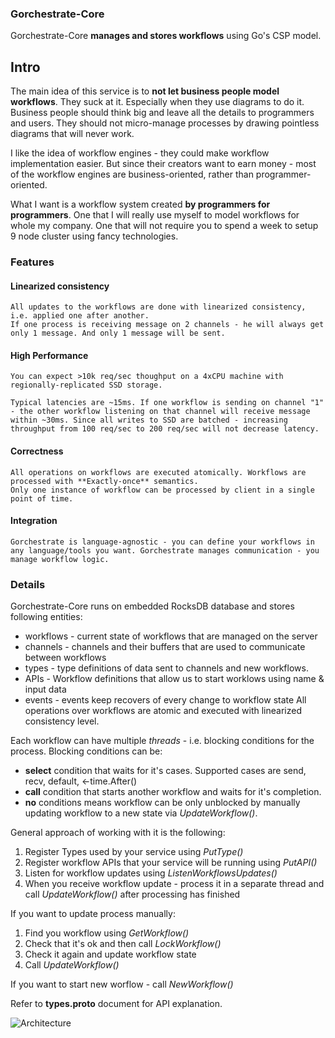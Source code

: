 ### Gorchestrate-Core
Gorchestrate-Core **manages and stores workflows** using Go's CSP model. 

## Intro
The main idea of this service is to **not let business people model workflows**. They suck at it. Especially when they use diagrams to do it. Business people should think big and leave all the details to programmers and users. They should not micro-manage processes by drawing pointless diagrams that will never work.

I like the idea of workflow engines - they could make workflow implementation easier. But since their creators want to earn money - most of the workflow engines are business-oriented, rather than programmer-oriented.

What I want is a workflow system created **by programmers for programmers**. One that I will really use myself to model workflows for whole my company. One that will not require you to spend a week to setup 9 node cluster using fancy technologies.

### Features

#### Linearized consistency
    All updates to the workflows are done with linearized consistency, i.e. applied one after another.
    If one process is receiving message on 2 channels - he will always get only 1 message. And only 1 message will be sent.

#### High Performance
    You can expect >10k req/sec thoughput on a 4xCPU machine with regionally-replicated SSD storage.
    
    Typical latencies are ~15ms. If one workflow is sending on channel "1" - the other workflow listening on that channel will receive message within ~30ms. Since all writes to SSD are batched - increasing throughput from 100 req/sec to 200 req/sec will not decrease latency.

#### Correctness
    All operations on workflows are executed atomically. Workflows are processed with **Exactly-once** semantics.
    Only one instance of workflow can be processed by client in a single point of time.


#### Integration
    Gorchestrate is language-agnostic - you can define your workflows in any language/tools you want. Gorchestrate manages communication - you manage workflow logic.


### Details

Gorchestrate-Core runs on embedded RocksDB database and stores following entities:
* workflows  - current state of workflows that are managed on the server
* channels   - channels and their buffers that are used to communicate between workflows
* types      - type definitions of data sent to channels and new workflows.
* APIs       - Workflow definitions that allow us to start worklows using name & input data
* events     - events keep recovers of every change to workflow state
All operations over workflows are atomic and executed with linearized consistency level.

Each workflow can have multiple *threads* - i.e. blocking conditions for the process. 
Blocking conditions can be:
* **select** condition that waits for it's cases. Supported cases are send, recv, default, <-time.After()
* **call** condition that starts another workflow and waits for it's completion.
* **no** conditions means workflow can be only unblocked by manually updating workflow to a new state via *UpdateWorkflow()*.


General approach of working with it is the following:
1. Register Types used by your service using *PutType()*
2. Register workflow APIs that your service will be running using *PutAPI()*
3. Listen for workflow updates using *ListenWorkflowsUpdates()*
4. When you receive workflow update - process it in a separate thread and call *UpdateWorkflow()* after processing has finished

If you want to update process manually:
1. Find you workflow using *GetWorkflow()*
2. Check that it's ok and then call *LockWorkflow()*
3. Check it again and update workflow state
4. Call *UpdateWorkflow()*

If you want to start new worflow - call *NewWorkflow()*


Refer to **types.proto** document for API explanation.



![Architecture](https://storage.googleapis.com/artem_and_co/slct%20architecture2.png)